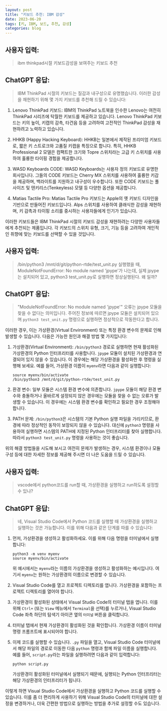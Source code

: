 ```yaml
---
layout: post
title: "키보드 추천: IBM 감성"
date: 2023-06-20
tags: [키, IBM, 보드, 추천, 감성]
categories: blog
---
```


## 사용자 입력:
> ibm thinkpad시절 키보드감성을 보여주는 키보드 추천

## ChatGPT 응답:
> IBM ThinkPad 시절의 키보드는 질감과 내구성으로 유명했습니다. 이러한 감성을 재현하기 위해 몇 가지 키보드를 추천해 드릴 수 있습니다:

1. Lenovo ThinkPad 키보드: IBM의 ThinkPad 노트북을 인수한 Lenovo는 여전히 ThinkPad 시리즈에 탁월한 키보드를 제공하고 있습니다. Lenovo ThinkPad 키보드는 키의 높이, 키캡의 감촉, 타건음 등을 고려하여 고전적인 ThinkPad 감성을 재현하려고 노력하고 있습니다.

2. HHKB (Happy Hacking Keyboard): HHKB는 일본에서 제작된 프리미엄 키보드로, 짧은 키 스트로크와 고품질 키캡을 특징으로 합니다. 특히, HHKB Professional 2 모델은 컴팩트한 크기와 Topre 스위치라는 고급 키 스위치를 사용하여 훌륭한 타이핑 경험을 제공합니다.

3. WASD Keyboards CODE: WASD Keyboards는 사용자 정의 키보드로 유명한 회사입니다. 그들의 CODE 키보드는 Cherry MX 스위치를 사용하여 훌륭한 키감을 제공하며, 백라이트를 지원하고 내구성이 우수합니다. 또한 CODE 키보드는 풀 사이즈 및 텐키리스(Tenkeyless) 모델 등 다양한 옵션을 제공합니다.

4. Matias Tactile Pro: Matias Tactile Pro 키보드는 Apple의 옛 키보드 디자인을 기반으로 만들어진 키보드입니다. Alps 스위치를 사용하여 클래식한 감성을 재현하며, 키 감촉과 타이핑 소리를 중시하는 사용자들에게 인기가 있습니다.

이러한 키보드들은 IBM ThinkPad 시절의 키보드 감성을 재현하려는 다양한 사용자들에게 추천되는 제품입니다. 각 키보드의 스위치 유형, 크기, 기능 등을 고려하여 개인적인 취향에 맞는 키보드를 선택할 수 있을 것입니다.

## 사용자 입력:
> /bin/python3 /mnt/d/git/python-rtde/test_unit.py 실행했을 때, ModuleNotFoundError: No module named 'jpype'가 나는데, 실제 jpype는 설치되어 있고, python3 test_unit.py로 실행하면 정상실행된다. 왜 일까?

## ChatGPT 응답:
> "ModuleNotFoundError: No module named 'jpype'" 오류는 jpype 모듈을 찾을 수 없다는 의미입니다. 주어진 정보에 따르면 jpype 모듈은 설치되어 있으며 `python3 test_unit.py` 명령으로 실행하면 정상적으로 작동한다고 합니다.

이러한 경우, 이는 가상환경(Virtual Environment) 또는 특정 환경 변수의 문제로 인해 발생할 수 있습니다. 다음은 가능한 원인과 해결 방법 몇 가지입니다:

1. 가상환경(Virtual Environment): `/bin/python3` 경로로 실행하면 현재 활성화된 가상환경의 Python 인터프리터를 사용합니다. `jpype` 모듈이 설치된 가상환경과 연결되어 있지 않을 수 있습니다. 이 경우에는 해당 가상환경을 활성화한 후 명령을 실행해 보세요. 예를 들어, 가상환경 이름이 `myenv`라면 다음과 같이 실행합니다:
   
   ```
   source myenv/bin/activate
   /bin/python3 /mnt/d/git/python-rtde/test_unit.py
   ```

2. 환경 변수: 일부 모듈은 시스템 환경 변수에 의존합니다. `jpype` 모듈이 해당 환경 변수와 충돌하거나 올바르게 설정되지 않은 경우에는 모듈을 찾을 수 없는 오류가 발생할 수 있습니다. 이 경우에는 시스템 환경 변수를 확인하고 필요한 경우 조정해야 합니다.

3. PATH 문제: `/bin/python3`은 시스템의 기본 Python 실행 파일을 가리키므로, 환경에 따라 정상적인 동작이 보장되지 않을 수 있습니다. 대신에 `python3` 명령을 사용하여 실행하면 시스템의 PATH에 지정된 Python 인터프리터를 찾아 실행합니다. 따라서 `python3 test_unit.py` 명령을 사용하는 것이 좋습니다.

위의 해결 방법들을 시도해 보시고 여전히 문제가 발생하는 경우, 시스템 환경이나 모듈 구성 등에 대한 자세한 정보를 제공해 주시면 더 나은 도움을 드릴 수 있습니다.

## 사용자 입력:
> vscode에서  python코드를  run할 때, 가상환경을 실행하고 run하도록 설정할 수 있나?

## ChatGPT 응답:
> 네, Visual Studio Code에서 Python 코드를 실행할 때 가상환경을 실행하고 실행하는 것은 가능합니다. 이를 위해 다음과 같은 단계를 따를 수 있습니다:

1. 먼저, 가상환경을 생성하고 활성화하세요. 이를 위해 다음 명령을 터미널에서 실행합니다:

   ```
   python3 -m venv myenv
   source myenv/bin/activate
   ```

   위 예시에서는 `myenv`라는 이름의 가상환경을 생성하고 활성화하는 예시입니다. 여기서 `myenv`는 원하는 가상환경의 이름으로 변경할 수 있습니다.

2. Visual Studio Code를 열고 프로젝트 디렉토리를 엽니다. 가상환경을 포함하는 프로젝트 디렉토리를 열어야 합니다.

3. 가상환경이 활성화된 상태에서 Visual Studio Code의 터미널 탭을 엽니다. 이를 위해 `Ctrl+` (또는 `View` 메뉴에서 `Terminal`을 선택)를 누르거나, Visual Studio Code 좌측 하단의 탐색기 아이콘 옆의 `터미널` 버튼을 클릭합니다.

4. 터미널 탭에서 현재 가상환경이 활성화된 것을 확인합니다. 가상환경 이름이 터미널 명령 프롬프트에 표시되어야 합니다.

5. 이제 코드를 실행할 수 있습니다. `.py` 파일을 열고, Visual Studio Code 터미널에서 해당 파일의 경로로 이동한 다음 `python` 명령과 함께 파일 이름을 실행합니다. 예를 들어, `script.py`라는 파일을 실행하려면 다음과 같이 입력합니다:

   ```
   python script.py
   ```

   가상환경이 활성화된 터미널에서 실행되기 때문에, 실행되는 Python 인터프리터는 해당 가상환경의 인터프리터가 됩니다.

이렇게 하면 Visual Studio Code에서 가상환경을 실행하고 Python 코드를 실행할 수 있습니다. 이를 좀 더 편리하게 사용하기 위해 Visual Studio Code의 터미널에 대한 설정을 변경하거나, 더욱 간편한 방법으로 실행하는 방법을 추가로 설정할 수도 있습니다.

